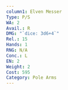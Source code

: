```yaml
---
column1: Elven Messer
Type: P/S
WA: 2
Avail.: R
DMG: "`dice: 3d6+4`"
Rel.: 15
Hands: 1
RNG: N/A
Conc.: L
EN: 2
Weight: 2
Cost: 595
Category: Pole Arms
---
```


